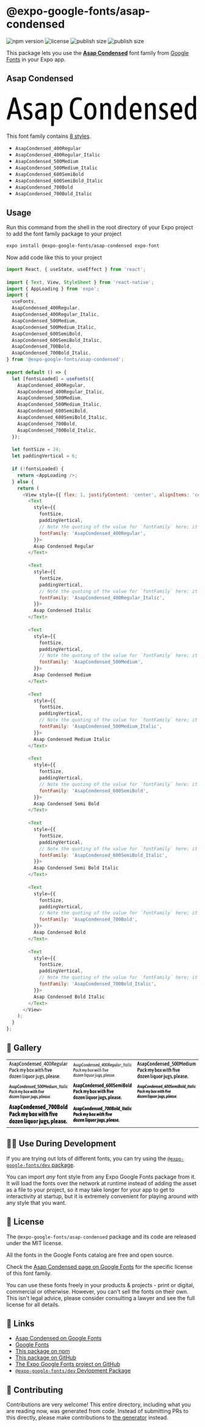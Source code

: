 # @expo-google-fonts/asap-condensed

![npm version](https://flat.badgen.net/npm/v/@expo-google-fonts/asap-condensed)
![license](https://flat.badgen.net/github/license/expo/google-fonts)
![publish size](https://flat.badgen.net/packagephobia/install/@expo-google-fonts/asap-condensed)
![publish size](https://flat.badgen.net/packagephobia/publish/@expo-google-fonts/asap-condensed)

This package lets you use the [**Asap Condensed**](https://fonts.google.com/specimen/Asap+Condensed) font family from [Google Fonts](https://fonts.google.com/) in your Expo app.

## Asap Condensed

![Asap Condensed](./font-family.png)

This font family contains [8 styles](#-gallery).

- `AsapCondensed_400Regular`
- `AsapCondensed_400Regular_Italic`
- `AsapCondensed_500Medium`
- `AsapCondensed_500Medium_Italic`
- `AsapCondensed_600SemiBold`
- `AsapCondensed_600SemiBold_Italic`
- `AsapCondensed_700Bold`
- `AsapCondensed_700Bold_Italic`

## Usage

Run this command from the shell in the root directory of your Expo project to add the font family package to your project
```sh
expo install @expo-google-fonts/asap-condensed expo-font
```

Now add code like this to your project
```js
import React, { useState, useEffect } from 'react';

import { Text, View, StyleSheet } from 'react-native';
import { AppLoading } from 'expo';
import {
  useFonts,
  AsapCondensed_400Regular,
  AsapCondensed_400Regular_Italic,
  AsapCondensed_500Medium,
  AsapCondensed_500Medium_Italic,
  AsapCondensed_600SemiBold,
  AsapCondensed_600SemiBold_Italic,
  AsapCondensed_700Bold,
  AsapCondensed_700Bold_Italic,
} from '@expo-google-fonts/asap-condensed';

export default () => {
  let [fontsLoaded] = useFonts({
    AsapCondensed_400Regular,
    AsapCondensed_400Regular_Italic,
    AsapCondensed_500Medium,
    AsapCondensed_500Medium_Italic,
    AsapCondensed_600SemiBold,
    AsapCondensed_600SemiBold_Italic,
    AsapCondensed_700Bold,
    AsapCondensed_700Bold_Italic,
  });

  let fontSize = 24;
  let paddingVertical = 6;

  if (!fontsLoaded) {
    return <AppLoading />;
  } else {
    return (
      <View style={{ flex: 1, justifyContent: 'center', alignItems: 'center' }}>
        <Text
          style={{
            fontSize,
            paddingVertical,
            // Note the quoting of the value for `fontFamily` here; it expects a string!
            fontFamily: 'AsapCondensed_400Regular',
          }}>
          Asap Condensed Regular
        </Text>

        <Text
          style={{
            fontSize,
            paddingVertical,
            // Note the quoting of the value for `fontFamily` here; it expects a string!
            fontFamily: 'AsapCondensed_400Regular_Italic',
          }}>
          Asap Condensed Italic
        </Text>

        <Text
          style={{
            fontSize,
            paddingVertical,
            // Note the quoting of the value for `fontFamily` here; it expects a string!
            fontFamily: 'AsapCondensed_500Medium',
          }}>
          Asap Condensed Medium
        </Text>

        <Text
          style={{
            fontSize,
            paddingVertical,
            // Note the quoting of the value for `fontFamily` here; it expects a string!
            fontFamily: 'AsapCondensed_500Medium_Italic',
          }}>
          Asap Condensed Medium Italic
        </Text>

        <Text
          style={{
            fontSize,
            paddingVertical,
            // Note the quoting of the value for `fontFamily` here; it expects a string!
            fontFamily: 'AsapCondensed_600SemiBold',
          }}>
          Asap Condensed Semi Bold
        </Text>

        <Text
          style={{
            fontSize,
            paddingVertical,
            // Note the quoting of the value for `fontFamily` here; it expects a string!
            fontFamily: 'AsapCondensed_600SemiBold_Italic',
          }}>
          Asap Condensed Semi Bold Italic
        </Text>

        <Text
          style={{
            fontSize,
            paddingVertical,
            // Note the quoting of the value for `fontFamily` here; it expects a string!
            fontFamily: 'AsapCondensed_700Bold',
          }}>
          Asap Condensed Bold
        </Text>

        <Text
          style={{
            fontSize,
            paddingVertical,
            // Note the quoting of the value for `fontFamily` here; it expects a string!
            fontFamily: 'AsapCondensed_700Bold_Italic',
          }}>
          Asap Condensed Bold Italic
        </Text>
      </View>
    );
  }
};

```

## 🔡 Gallery


||||
|-|-|-|
|![AsapCondensed_400Regular](./AsapCondensed_400Regular.ttf.png)|![AsapCondensed_400Regular_Italic](./AsapCondensed_400Regular_Italic.ttf.png)|![AsapCondensed_500Medium](./AsapCondensed_500Medium.ttf.png)||
|![AsapCondensed_500Medium_Italic](./AsapCondensed_500Medium_Italic.ttf.png)|![AsapCondensed_600SemiBold](./AsapCondensed_600SemiBold.ttf.png)|![AsapCondensed_600SemiBold_Italic](./AsapCondensed_600SemiBold_Italic.ttf.png)||
|![AsapCondensed_700Bold](./AsapCondensed_700Bold.ttf.png)|![AsapCondensed_700Bold_Italic](./AsapCondensed_700Bold_Italic.ttf.png)|||


## 👩‍💻 Use During Development

If you are trying out lots of different fonts, you can try using the [`@expo-google-fonts/dev` package](https://github.com/expo/google-fonts/tree/master/font-packages/dev#readme).

You can import *any* font style from any Expo Google Fonts package from it. It will load the fonts
over the network at runtime instead of adding the asset as a file to your project, so it may take longer
for your app to get to interactivity at startup, but it is extremely convenient
for playing around with any style that you want.

## 📖 License

The `@expo-google-fonts/asap-condensed` package and its code are released under the MIT license.

All the fonts in the Google Fonts catalog are free and open source.

Check the [Asap Condensed page on Google Fonts](https://fonts.google.com/specimen/Asap+Condensed) for the specific license of this font family.

You can use these fonts freely in your products & projects - print or digital, commercial or otherwise. However, you can't sell the fonts on their own. This isn't legal advice, please consider consulting a lawyer and see the full license for all details.

## 🔗 Links

- [Asap Condensed on Google Fonts](https://fonts.google.com/specimen/Asap+Condensed)
- [Google Fonts](https://fonts.google.com/)
- [This package on npm](https://www.npmjs.com/package/@expo-google-fonts/asap-condensed)
- [This package on GitHub](https://github.com/expo/google-fonts/tree/master/font-packages/asap-condensed)
- [The Expo Google Fonts project on GitHub](https://github.com/expo/google-fonts)
- [`@expo-google-fonts/dev` Devlopment Package](https://github.com/expo/google-fonts/tree/master/font-packages/dev)

## 🤝 Contributing

Contributions are very welcome! This entire directory, including what you are reading now, was generated from code. Instead of submitting PRs to this directly, please make contributions to [the generator](https://github.com/expo/google-fonts/tree/master/packages/generator) instead.

